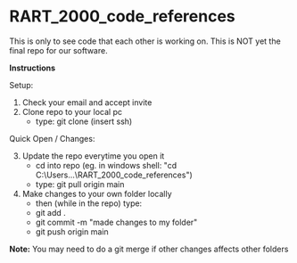 # RART_2000_code_references
This is only to see code that each other is working on. This is NOT yet the final repo for our software.

**Instructions**

Setup:
1. Check your email and accept invite
2. Clone repo to your local pc
   - type: git clone (insert ssh)


Quick Open / Changes:

3. Update the repo everytime you open it
   - cd into repo (eg. in windows shell: "cd C:\Users\...\RART_2000_code_references") 
   - type: git pull origin main
4. Make changes to your own folder locally
   - then (while in the repo) type:
   - git add .
   - git commit -m "made changes to my folder"
   - git push origin main

**Note:**
You may need to do a git merge if other changes affects other folders
